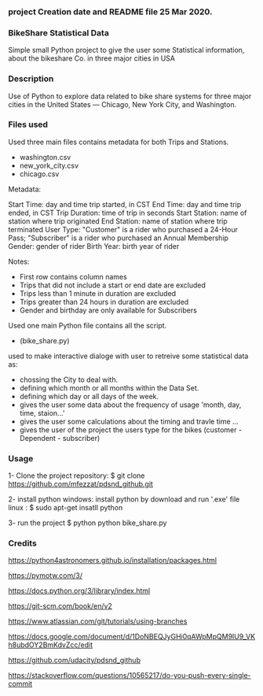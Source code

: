 ### project Creation date and README file  25 Mar 2020.


### BikeShare Statistical Data
Simple small Python project to give the user some Statistical information,
about the bikeshare Co. in three major cities in USA

### Description
Use of Python to explore data related to bike share systems
for three major cities in the United States — Chicago, New York City, and Washington.


### Files used
Used three main files contains metadata for both Trips and Stations.

- washington.csv
- new_york_city.csv
- chicago.csv

Metadata:

Start Time: day and time trip started, in CST
End Time: day and time trip ended, in CST
Trip Duration: time of trip in seconds 
Start Station: name of station where trip originated
End Station: name of station where trip terminated 
User Type: "Customer" is a rider who purchased a 24-Hour Pass; "Subscriber" is a rider who purchased an Annual Membership
Gender: gender of rider 
Birth Year: birth year of rider

Notes:

* First row contains column names
* Trips that did not include a start or end date are excluded
* Trips less than 1 minute in duration are excluded
* Trips greater than 24 hours in duration are excluded
* Gender and birthday are only available for Subscribers

Used one main Python file contains all the script.
- (bike_share.py)

used to make interactive dialoge with user to retreive some statistical data as:
- chossing the City to deal with.
- defining which month or all months within the Data Set.
- defining which day or all days of the week.
- gives the user some data about the frequency of usage 'month, day, time, staion...'
- gives the user some calculations about the timing and travle time ...
- gives the user of the project the users type for the bikes (customer - Dependent - subscriber)
### Usage

1- Clone the project repository:
	$ git clone https://github.com/mfezzat/pdsnd_github.git

2- install python
	windows: install python by download and run '.exe' file
	linux  : $ sudo apt-get insatll python
	
3- run the project
	$ python python bike_share.py
	
### Credits

https://python4astronomers.github.io/installation/packages.html

https://pymotw.com/3/

https://docs.python.org/3/library/index.html

https://git-scm.com/book/en/v2

https://www.atlassian.com/git/tutorials/using-branches

https://docs.google.com/document/d/1DoNBEQJyGHi0qAWpMpQM9lU9_VKh8ubdOY2BmKdvZcc/edit

https://github.com/udacity/pdsnd_github

https://stackoverflow.com/questions/10565217/do-you-push-every-single-commit
